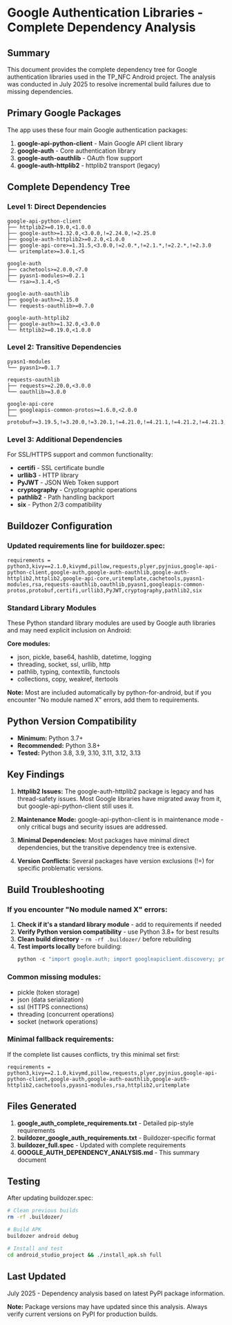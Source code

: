 # Google Authentication Libraries - Complete Dependency Analysis

## Summary

This document provides the complete dependency tree for Google authentication libraries used in the TP_NFC Android project. The analysis was conducted in July 2025 to resolve incremental build failures due to missing dependencies.

## Primary Google Packages

The app uses these four main Google authentication packages:

1. **google-api-python-client** - Main Google API client library
2. **google-auth** - Core authentication library  
3. **google-auth-oauthlib** - OAuth flow support
4. **google-auth-httplib2** - httplib2 transport (legacy)

## Complete Dependency Tree

### Level 1: Direct Dependencies

```
google-api-python-client
├── httplib2>=0.19.0,<1.0.0
├── google-auth>=1.32.0,<3.0.0,!=2.24.0,!=2.25.0
├── google-auth-httplib2>=0.2.0,<1.0.0
├── google-api-core>=1.31.5,<3.0.0,!=2.0.*,!=2.1.*,!=2.2.*,!=2.3.0
└── uritemplate>=3.0.1,<5

google-auth
├── cachetools>=2.0.0,<7.0
├── pyasn1-modules>=0.2.1
└── rsa>=3.1.4,<5

google-auth-oauthlib
├── google-auth>=2.15.0
└── requests-oauthlib>=0.7.0

google-auth-httplib2
├── google-auth>=1.32.0,<3.0.0
└── httplib2>=0.19.0,<1.0.0
```

### Level 2: Transitive Dependencies

```
pyasn1-modules
└── pyasn1>=0.1.7

requests-oauthlib
├── requests>=2.20.0,<3.0.0
└── oauthlib>=3.0.0

google-api-core
├── googleapis-common-protos>=1.6.0,<2.0.0
└── protobuf>=3.19.5,!=3.20.0,!=3.20.1,!=4.21.0,!=4.21.1,!=4.21.2,!=4.21.3,!=4.21.4,!=4.21.5
```

### Level 3: Additional Dependencies

For SSL/HTTPS support and common functionality:
- **certifi** - SSL certificate bundle
- **urllib3** - HTTP library
- **PyJWT** - JSON Web Token support
- **cryptography** - Cryptographic operations
- **pathlib2** - Path handling backport
- **six** - Python 2/3 compatibility

## Buildozer Configuration

### Updated requirements line for buildozer.spec:

```
requirements = python3,kivy==2.1.0,kivymd,pillow,requests,plyer,pyjnius,google-api-python-client,google-auth,google-auth-oauthlib,google-auth-httplib2,httplib2,google-api-core,uritemplate,cachetools,pyasn1-modules,rsa,requests-oauthlib,oauthlib,pyasn1,googleapis-common-protos,protobuf,certifi,urllib3,PyJWT,cryptography,pathlib2,six
```

### Standard Library Modules

These Python standard library modules are used by Google auth libraries and may need explicit inclusion on Android:

**Core modules:**
- json, pickle, base64, hashlib, datetime, logging
- threading, socket, ssl, urllib, http
- pathlib, typing, contextlib, functools
- collections, copy, weakref, itertools

**Note:** Most are included automatically by python-for-android, but if you encounter "No module named X" errors, add them to requirements.

## Python Version Compatibility

- **Minimum:** Python 3.7+
- **Recommended:** Python 3.8+
- **Tested:** Python 3.8, 3.9, 3.10, 3.11, 3.12, 3.13

## Key Findings

1. **httplib2 Issues:** The google-auth-httplib2 package is legacy and has thread-safety issues. Most Google libraries have migrated away from it, but google-api-python-client still uses it.

2. **Maintenance Mode:** google-api-python-client is in maintenance mode - only critical bugs and security issues are addressed.

3. **Minimal Dependencies:** Most packages have minimal direct dependencies, but the transitive dependency tree is extensive.

4. **Version Conflicts:** Several packages have version exclusions (!=) for specific problematic versions.

## Build Troubleshooting

### If you encounter "No module named X" errors:

1. **Check if it's a standard library module** - add to requirements if needed
2. **Verify Python version compatibility** - use Python 3.8+ for best results  
3. **Clean build directory** - `rm -rf .buildozer/` before rebuilding
4. **Test imports locally** before building:
   ```python
   python -c "import google.auth; import googleapiclient.discovery; print('Success')"
   ```

### Common missing modules:
- pickle (token storage)
- json (data serialization)
- ssl (HTTPS connections)
- threading (concurrent operations)
- socket (network operations)

### Minimal fallback requirements:
If the complete list causes conflicts, try this minimal set first:
```
requirements = python3,kivy==2.1.0,kivymd,pillow,requests,plyer,pyjnius,google-api-python-client,google-auth,google-auth-oauthlib,google-auth-httplib2,cachetools,pyasn1-modules,rsa,httplib2,uritemplate
```

## Files Generated

1. **google_auth_complete_requirements.txt** - Detailed pip-style requirements
2. **buildozer_google_auth_requirements.txt** - Buildozer-specific format  
3. **buildozer_full.spec** - Updated with complete requirements
4. **GOOGLE_AUTH_DEPENDENCY_ANALYSIS.md** - This summary document

## Testing

After updating buildozer.spec:
```bash
# Clean previous builds
rm -rf .buildozer/

# Build APK
buildozer android debug

# Install and test
cd android_studio_project && ./install_apk.sh full
```

## Last Updated

July 2025 - Dependency analysis based on latest PyPI package information.

**Note:** Package versions may have updated since this analysis. Always verify current versions on PyPI for production builds.